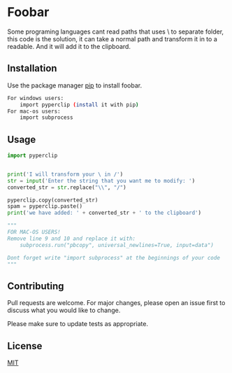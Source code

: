 # Foobar

Some programing languages cant read paths that uses \ to separate folder, this code is the solution, it can take a normal path and transform it in to a readable. And it will add it to the clipboard. 

## Installation

Use the package manager [pip](https://pip.pypa.io/en/stable/) to install foobar.

```bash
For windows users:
    import pyperclip (install it with pip)
For mac-os users:
    import subprocess

```

## Usage

```python
import pyperclip


print('I will transform your \ in /')
str = input('Enter the string that you want me to modify: ')
converted_str = str.replace("\\", "/")

pyperclip.copy(converted_str)
spam = pyperclip.paste()
print('we have added: ' + converted_str + ' to the clipboard')

"""
FOR MAC-OS USERS!
Remove line 9 and 10 and replace it with: 
    subprocess.run("pbcopy", universal_newlines=True, input=data")

Dont forget write "import subprocess" at the beginnings of your code
"""
```

## Contributing
Pull requests are welcome. For major changes, please open an issue first to discuss what you would like to change.

Please make sure to update tests as appropriate.

## License
[MIT](https://choosealicense.com/licenses/mit/)
